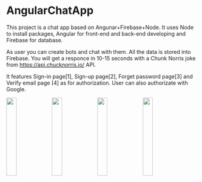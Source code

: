 # AngularChatApp

This project is a chat app based on Angunar+Firebase+Node. It uses Node to install packages, Angular for front-end and back-end developing and Firebase for database.

As user you can create bots and chat with them. All the data is stored into Firebase. You will get a responce in 10-15 seconds with a Chunk Norris joke from  https://api.chucknorris.io/ API.

It features Sign-in page[1], Sign-up page[2], Forget password page[3] and Verify email page [4] as for authorization. User can also authorizate with Google.

<img src="assets" width="23%"></img>
 <img src="https://cloud.githubusercontent.com/assets/4307137/10105290/2a183f3a-63ae-11e5-9380-50d9f6d8afd6.png" width="23%"></img>
  <img src="https://cloud.githubusercontent.com/assets/4307137/10105284/26aa7ad4-63ae-11e5-88b7-bc523a095c9f.png" width="23%"></img>
   <img src="https://cloud.githubusercontent.com/assets/4307137/10105288/28698fae-63ae-11e5-8ba7-a62360a8e8a7.png" width="23%"></img> 